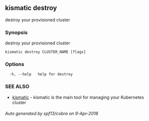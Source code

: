 ## kismatic destroy

destroy your provisioned cluster

### Synopsis

destroy your provisioned cluster

```
kismatic destroy CLUSTER_NAME [flags]
```

### Options

```
  -h, --help   help for destroy
```

### SEE ALSO

* [kismatic](kismatic.md)	 - kismatic is the main tool for managing your Kubernetes cluster

###### Auto generated by spf13/cobra on 9-Apr-2018
